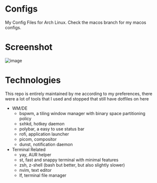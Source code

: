# Configs
My Config Files for Arch Linux. Check the macos branch for my macos configs.

# Screenshot
![image](https://github.com/xinslu/.config/assets/69013394/b6674579-6467-4acc-8a6c-6528fea40839)

# Technologies
This repo is entirely maintained by me according to my preferences, there were a lot of tools that I used and stopped that still have dotfiles on here
- WM/DE
    - bspwm, a tiling window manager with binary space partitioning policy 
    - sxhkd, hotkey daemon
    - polybar, a easy to use status bar 
    - rofi, application launcher
    - picom, compositor
    - dunst, notification daemon
- Terminal Related
    - yay, AUR helper
    - st, fast and snappy terminal with minimal features
    - zsh, z-shell (bash but better, but also slightly slower)
    - nvim, text editor
    - lf, terminal file manager
